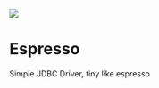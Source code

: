 [![](https://jitpack.io/v/jaks-mimuw-kava-org/Espresso.svg)](https://jitpack.io/#jaks-mimuw-kava-org/Espresso)
# Espresso

Simple JDBC Driver, tiny like espresso
